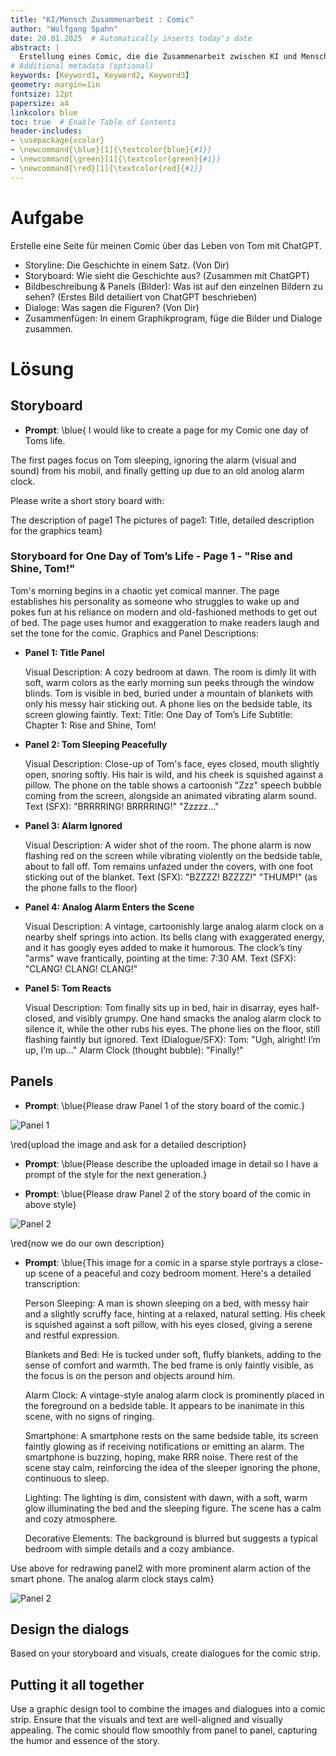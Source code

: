 ```yaml
---
title: "KI/Mensch Zusammenarbeit : Comic"
author: "Wolfgang Spahn"
date: 28.01.2025  # Automatically inserts today's date
abstract: |
  Erstellung eines Comic, die die Zusammenarbeit zwischen KI und Mensch demonstriert.
# Additional metadata (optional)
keywords: [Keyword1, Keyword2, Keyword3]
geometry: margin=1in
fontsize: 12pt
papersize: a4
linkcolor: blue
toc: true  # Enable Table of Contents
header-includes:
- \usepackage{xcolor}
- \newcommand{\blue}[1]{\textcolor{blue}{#1}}
- \newcommand{\green}[1]{\textcolor{green}{#1}}
- \newcommand{\red}[1]{\textcolor{red}{#1}}
---
```


# Aufgabe

Erstelle eine Seite für meinen Comic über das Leben von Tom mit ChatGPT.

- Storyline: Die Geschichte in einem Satz. (Von Dir)
- Storyboard: Wie sieht die Geschichte aus? (Zusammen mit ChatGPT)
- Bildbeschreibung & Panels (Bilder): Was ist auf den einzelnen Bildern zu sehen? (Erstes Bild detailiert von ChatGPT beschrieben)
- Dialoge: Was sagen die Figuren? (Von Dir)
- Zusammenfügen: In einem Graphikprogram, füge die Bilder und Dialoge zusammen.

# Lösung

## Storyboard

- **Prompt**: \blue{
I would like to create a page for my Comic one day of Toms life.

The first pages focus on Tom sleeping, ignoring the alarm (visual and sound) from his mobil, and finally getting up due to an old anolog alarm clock.

Please write a short story board with:

The description of page1
The pictures of page1: Title, detailed description for the graphics team}

### Storyboard for One Day of Tom’s Life - Page 1 - "Rise and Shine, Tom!"

Tom's morning begins in a chaotic yet comical manner. The page establishes his personality as someone who struggles to wake up and pokes fun at his reliance on modern and old-fashioned methods to get out of bed. The page uses humor and exaggeration to make readers laugh and set the tone for the comic.
Graphics and Panel Descriptions:

- **Panel 1: Title Panel**

    Visual Description:
        A cozy bedroom at dawn. The room is dimly lit with soft, warm colors as the early morning sun peeks through the window blinds.
        Tom is visible in bed, buried under a mountain of blankets with only his messy hair sticking out.
        A phone lies on the bedside table, its screen glowing faintly.
    Text:
        Title: One Day of Tom’s Life
        Subtitle: Chapter 1: Rise and Shine, Tom!

- **Panel 2: Tom Sleeping Peacefully**

    Visual Description:
        Close-up of Tom's face, eyes closed, mouth slightly open, snoring softly. His hair is wild, and his cheek is squished against a pillow.
        The phone on the table shows a cartoonish "Zzz" speech bubble coming from the screen, alongside an animated vibrating alarm sound.
    Text (SFX):
        "BRRRRING! BRRRRING!"
        "Zzzzz..."

- **Panel 3: Alarm Ignored**

    Visual Description:
        A wider shot of the room. The phone alarm is now flashing red on the screen while vibrating violently on the bedside table, about to fall off.
        Tom remains unfazed under the covers, with one foot sticking out of the blanket.
    Text (SFX):
        "BZZZZ! BZZZZ!"
        "THUMP!" (as the phone falls to the floor)

- **Panel 4: Analog Alarm Enters the Scene**

    Visual Description:
        A vintage, cartoonishly large analog alarm clock on a nearby shelf springs into action. Its bells clang with exaggerated energy, and it has googly eyes added to make it humorous.
        The clock’s tiny "arms" wave frantically, pointing at the time: 7:30 AM.
    Text (SFX):
        "CLANG! CLANG! CLANG!"

- **Panel 5: Tom Reacts**

    Visual Description:
        Tom finally sits up in bed, hair in disarray, eyes half-closed, and visibly grumpy. One hand smacks the analog alarm clock to silence it, while the other rubs his eyes.
        The phone lies on the floor, still flashing faintly but ignored.
    Text (Dialogue/SFX):
        Tom: "Ugh, alright! I’m up, I’m up..."
        Alarm Clock (thought bubble): "Finally!"

## Panels

- **Prompt**: \blue{Please draw Panel 1 of the story board of the comic.}

![Panel 1](images/Toms_wakeup_panel1.webp)

\red{upload the image and ask for a detailed description}

- **Prompt**: \blue{Please describe the uploaded image in detail so I have a prompt of the style for the next generation.}

- **Prompt**: \blue{Please draw Panel 2 of the story board of the comic in above style}

![Panel 2](images/Toms_wakeup_panel2.webp)

\red{now we do our own description}

- **Prompt**: \blue{This image for a comic in a sparse style portrays a close-up scene of a peaceful and cozy bedroom moment. Here's a detailed transcription:

    Person Sleeping:
        A man is shown sleeping on a bed, with messy hair and a slightly scruffy face, hinting at a relaxed, natural setting.
        His cheek is squished against a soft pillow, with his eyes closed, giving a serene and restful expression.

    Blankets and Bed:
        He is tucked under soft, fluffy blankets, adding to the sense of comfort and warmth.
        The bed frame is only faintly visible, as the focus is on the person and objects around him.

    Alarm Clock:
        A vintage-style analog alarm clock is prominently placed in the foreground on a bedside table.
        It appears to be inanimate in this scene, with no signs of ringing.

    Smartphone:
        A smartphone rests on the same bedside table, its screen faintly glowing as if receiving notifications or emitting an alarm.
       The smartphone is buzzing, hoping, make RRR noise.
        There rest of the scene stay calm, reinforcing the idea of the sleeper ignoring the phone, continuous to sleep.

    Lighting:
        The lighting is dim, consistent with dawn, with a soft, warm glow illuminating the bed and the sleeping figure.
        The scene has a calm and cozy atmosphere.

    Decorative Elements:
        The background is blurred but suggests a typical bedroom with simple details and a cozy ambiance.

Use above for redrawing panel2 with more prominent alarm action of the smart phone. The analog alarm clock stays calm}

![Panel 2](images/Toms_wakeup_panel2.webp)

## Design the dialogs

Based on your storyboard and visuals, create dialogues for the comic strip. 

## Putting it all together

Use a graphic design tool to combine the images and dialogues into a comic strip. Ensure that the visuals and text are well-aligned and visually appealing. The comic should flow smoothly from panel to panel, capturing the humor and essence of the story.




